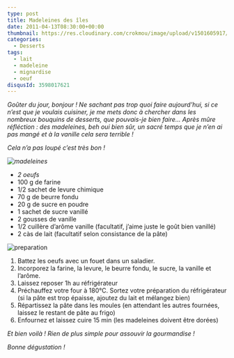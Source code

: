 ```yaml
---
type: post
title: Madeleines des îles
date: 2011-04-13T08:30:00+00:00
thumbnail: https://res.cloudinary.com/crokmou/image/upload/v1501605917/Madeleines-vanille-88x110_otyq2t.jpg
categories: 
  - Desserts
tags: 
  - lait
  - madeleine
  - mignardise
  - oeuf
disqusId: 3598017621
---
```




_Goûter du jour, bonjour ! Ne sachant pas trop quoi faire aujourd’hui, si ce n’est que je voulais cuisiner, je me mets donc à chercher dans les nombreux bouquins de desserts, que pouvais-je bien faire… Après mûre réfléction : des madeleines, beh oui bien sûr, un sacré temps que je n’en ai pas mangé et à la vanille cela sera terrible !_



_Cela n’a pas loupé c’est très bon !_ 

_![madeleines](http://storage.canalblog.com/15/78/825568/62805874_p.jpg)_

*   _2 oeufs_
*   100 g de farine
*   1/2 sachet de levure chimique
*   70 g de beurre fondu
*   20 g de sucre en poudre
*   1 sachet de sucre vanillé
*   2 gousses de vanille
*   1/2 cuillère d’arôme vanille (facultatif, j’aime juste le goût bien vanillé)
*   2 càs de lait (facultatif selon consistance de la pâte)

![preparation](http://storage.canalblog.com/48/15/825568/62806010_p.jpg)

1.  Battez les oeufs avec un fouet dans un saladier.
2.  Incorporez la farine, la levure, le beurre fondu, le sucre, la vanille et l’arôme.
3.  Laissez reposer 1h au réfrigérateur
4.  Préchauffez votre four à 180°C. Sortez votre préparation du réfrigérateur (si la pâte est trop épaisse, ajoutez du lait et mélangez bien)
5.  Répartissez la pâte dans les moules (en attendant les autres fournées, laissez le restant de pâte au frigo)
6.  Enfournez et laissez cuire 15 min (les madeleines doivent être dorées)

_Et bien voilà ! Rien de plus simple pour assouvir la gourmandise !_

_Bonne dégustation !_